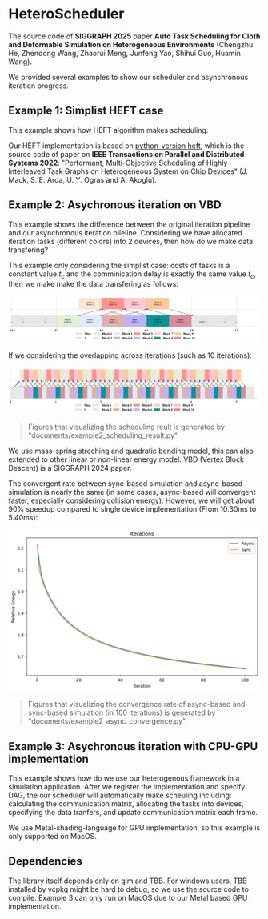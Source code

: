 # HeteroScheduler

The source code of **SIGGRAPH 2025** paper **Auto Task Scheduling for Cloth and Deformable Simulation on Heterogeneous Environments** (Chengzhu He, Zhendong Wang, Zhaorui Meng, Junfeng Yao, Shihui Guo, Huamin Wang).

We provided several examples to show our scheduler and asynchronous iteration progress.

## Example 1: Simplist HEFT case

This example shows how HEFT algorithm makes scheduling.

Our HEFT implementation is based on [python-version heft](https://github.com/mackncheesiest/heft), which is the source code of paper on **IEEE Transactions on Parallel and Distributed Systems 2022**: "Performant, Multi-Objective Scheduling of Highly Interleaved Task Graphs on Heterogeneous System on Chip Devices" (J. Mack, S. E. Arda, U. Y. Ogras and A. Akoglu).

## Example 2: Asychronous iteration on VBD

This example shows the difference between the original iteration pipeline and our asynchronous iteration pileline. Considering we have allocated iteration tasks (different colors) into 2 devices, then how do we make data transfering? 

This example only considering the simplist case: costs of tasks is a constant value $t_c$ and the comminication delay is exactly the same value $t_c$, then we make make the data transfering as follows:

![Example 2 iter 1](documents/iter_1_schedule.png)

If we considering the overlapping across iterations (such as 10 iterations):

![Example 2 iter 10](documents/iter_10_schedule.png)

> Figures that visualizing the scheduling reult is generated by "documents/example2_scheduling_result.py".

We use mass-spring streching and quadratic bending model, this can also extended to other linear or non-linear energy model. VBD (Vertex Block Descent) is a SIGGRAPH 2024 paper. 

The convergent rate between sync-based simulation and async-based simulation is nearly the same (in some cases, async-based will convergent faster, especially considering collision energy). However, we will get about 90% speedup compared to single device implementation (From 10.30ms to 5.40ms):

![Example 2 iter 100](documents/iter_100_convergence.png)

> Figures that visualizing the convergence rate of async-based and sync-based simulation (in 100 iterations) is generated by "documents/example2_async_convergence.py".

## Example 3: Asychronous iteration with CPU-GPU implementation

This example shows how do we use our heterogenous framework in a simulation application. After we register the implementation and specify DAG, the our scheduler will automatically make scheuling including: calculating the communication matrix, allocating the tasks into devices, specifying the data tranfers, and update communication matrix each frame.

We use Metal-shading-language for GPU implementation, so this example is only supported on MacOS.

## Dependencies

The library itself depends only on glm and TBB. For windows users, TBB installed by vcpkg might be hard to debug, so we use the source code to compile. Example 3 can only run on MacOS due to our Metal based GPU implementation.